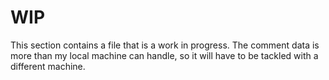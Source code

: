 # WIP

This section contains a file that is a work in progress. The comment data is more than my local machine can handle, so it will have to be tackled with a different machine.
